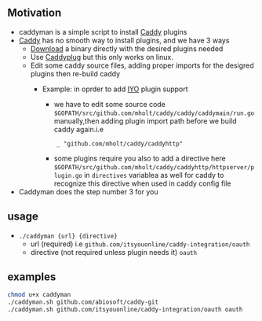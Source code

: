 ## Motivation
- caddyman is a simple script to install [Caddy](https://caddyserver.com) plugins
- [Caddy](https://caddyserver.com) has no smooth way to install plugins, and we have 3 ways
    - [Download](https://caddyserver.com/download) a binary directly with the desired plugins needed
    - Use [Caddyplug](https://github.com/abiosoft/caddyplug) but this only works on linux.
    - Edit some caddy source files, adding proper imports for the desigred plugins then re-build caddy
        - Example: in oprder to add [IYO]() plugin support 

            - we have to edit some source code ```$GOPATH/src/github.com/mholt/caddy/caddy/caddymain/run.go```
        manually,then adding plugin import path before we build caddy again.i.e
            ```
                _ "github.com/mholt/caddy/caddyhttp"
            ```
            - some plugins require you also to add a directive here ```$GOPATH/src/github.com/mholt/caddy/caddyhttp/httpserver/plugin.go```
            in ```directives``` variablea as well for caddy to recognize this directive when used in caddy config file
- Caddyman does the step number 3 for you


## usage
- ```./caddyman {url} {directive}```
    - url (required) i.e ```github.com/itsyouonline/caddy-integration/oauth```
    - directive (not required unless plugin needs it) ```oauth```


## examples
```bash
chmod u+x caddyman
./caddyman.sh github.com/abiosoft/caddy-git
./caddyman.sh github.com/itsyouonline/caddy-integration/oauth oauth
```
